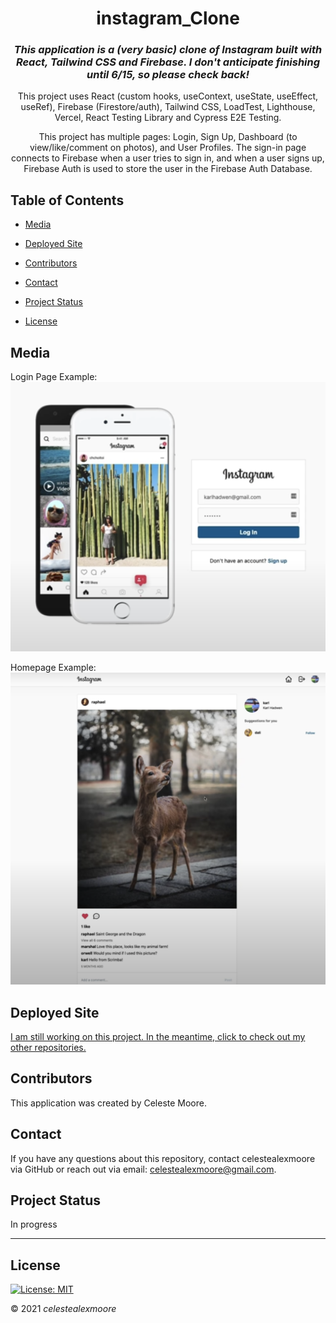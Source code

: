 <div align="center">

# instagram_Clone

### _This application is a (very basic) clone of Instagram built with React, Tailwind CSS and Firebase. I don't anticipate finishing until 6/15, so please check back!_

This project uses React (custom hooks, useContext, useState, useEffect, useRef), Firebase (Firestore/auth), Tailwind CSS, LoadTest, Lighthouse, Vercel, React Testing Library and Cypress E2E Testing.

This project has multiple pages: Login, Sign Up, Dashboard (to view/like/comment on photos), and User Profiles. The sign-in page connects to Firebase when a user tries to sign in, and when a user signs up, Firebase Auth is used to store the user in the Firebase Auth Database. 

</div>

## Table of Contents

- [Media](#Media)

- [Deployed Site](#deployed-site)

- [Contributors](#Contributors)

- [Contact](#Contact)

- [Project Status](#project-status)

- [License](#License)

## Media

Login Page Example:
![Homepage](./public/assets/loginPage.png)  

Homepage Example:
![Homepage](./public/assets/homePage.png)

## Deployed Site

[I am still working on this project. In the meantime, click to check out my other repositories.](https://github.com/celestealexmoore?tab=repositories)

## Contributors

This application was created by Celeste Moore.

## Contact

If you have any questions about this repository, contact celestealexmoore via GitHub or reach out via email:
celestealexmoore@gmail.com.

## Project Status

In progress

---

## License

[![License: MIT](https://img.shields.io/badge/License-MIT-blueviolet.svg)](https://opensource.org/licenses/MIT)

© 2021 _celestealexmoore_